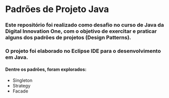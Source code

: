 # Padrões de Projeto Java
### Este repositório foi realizado como desafio no curso de Java da Digital Innovation One, com o objetivo de exercitar e praticar alguns dos padrões de projetos (Design Patterns).
### O projeto foi elaborado no Eclipse IDE para o desenvolvimento em Java.
#### 	Dentre os padrões, foram explorados:
- Singleton
- Strategy
- Facade
